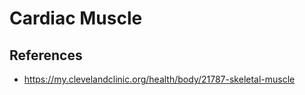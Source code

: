 # Cardiac Muscle

## References

- https://my.clevelandclinic.org/health/body/21787-skeletal-muscle
